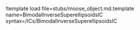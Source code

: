 !template load file=stubs/moose_object.md.template name=BimodalInverseSuperellipsoidsIC syntax=/ICs/BimodalInverseSuperellipsoidsIC